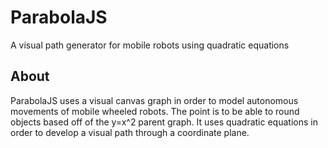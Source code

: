 # ParabolaJS
A visual path generator for mobile robots using quadratic equations

## About
ParabolaJS uses a visual canvas graph in order to model autonomous movements of mobile wheeled robots.
The point is to be able to round objects based off of the y=x^2 parent graph.
It uses quadratic equations in order to develop a visual path through a coordinate plane.